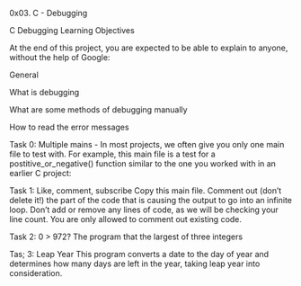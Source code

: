 0x03. C - Debugging

C Debugging
Learning Objectives

At the end of this project, you are expected to be able to explain to anyone, without the help of Google:

General

What is debugging

What are some methods of debugging manually

How to read the error messages

Task 0: Multiple mains - In most projects, we often give you only one main file to test with. For example, this main file is a test for a postitive_or_negative() function similar to the one you worked with in an earlier C project:

Task 1: Like, comment, subscribe
Copy this main file. Comment out (don’t delete it!) the part of the code that is causing the output to go into an infinite loop.
Don’t add or remove any lines of code, as we will be checking your line count. You are only allowed to comment out existing code.

Task 2: 0 > 972?
The program that the largest of three integers

Tas; 3: Leap Year
This program converts a date to the day of year and determines how many days are left in the year, taking leap year into consideration.
